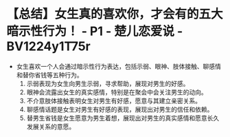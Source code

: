 # 【总结】女生真的喜欢你，才会有的五大暗示性行为！ - P1 - 楚儿恋爱说 - BV1224y1T75r

-   女生喜欢一个人会通过暗示性行为表达，包括示弱、眼神、肢体接触、聊感情和替你省钱等五种行为。
    1.  示弱表现为女生向男生示弱，寻求帮助，展现对男生的好感。
    2.  眼神会流露出女生的真实感情，特别是在聚会中会关注男生的动向。
    3.  不介意肢体接触表明女生对男生有好感，愿意与其建立亲密关系。
    4.  聊感情话题是女生对男生有好感的表现，展现出对男生的信任和依赖。
    5.  替男生省钱是女生愿意为男生着想，展现出对男生的真实感情和愿意长久发展关系的意愿。